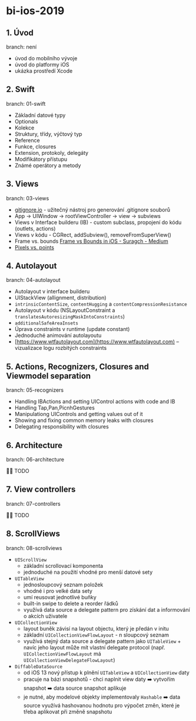 # bi-ios-2019

## 1. Úvod
branch: není

- úvod do mobilního vývoje
- úvod do platformy iOS
- ukázka prostředí Xcode

## 2. Swift
branch: 01-swift

- Základní datové typy
- Optionals
- Kolekce
- Struktury, třídy, výčtový typ
- Reference
- Funkce, closures
- Extension, protokoly, delegáty
- Modifikátory přístupu
- Známé operátory a metody

## 3. Views
branch: 03-views

- [gitignore.io](https://www.gitignore.io) - užitečný nástroj pro generování .gitignore souborů
- App -> UIWindow -> rootViewController -> view -> subviews
- Views v Interface builderu (IB) - custom subclass, propojení do kódu (outlets, actions)
- Views v kódu - CGRect, addSubview(), removeFromSuperView()
- Frame vs. bounds [Frame vs Bounds in iOS - Suragch - Medium](https://medium.com/@suragch/frame-vs-bounds-in-ios-107990ad53ee)
- [Pixels vs. points](https://www.paintcodeapp.com/news/ultimate-guide-to-iphone-resolutions)

## 4. Autolayout
branch: 04-autolayout

- Autolayout v interface builderu
- UIStackView (allignment, distribution) 
- `intrinsicContentSize`, `contentHugging` a `contentCompressionResistance`
- Autolayout v kódu (NSLayoutConstraint a `translatesAutoresizingMaskIntoConstraints`)
- `additionalSafeAreaInsets`
- Úprava constraints v runtime (update constant)
- Jednoduché animování autolayoutu
- [https://www.wtfautolayout.com](https://www.wtfautolayout.com) – vizualizace logu rozbitých constraints

## 5. Actions, Recognizers, Closures and Viewmodel separation
branch: 05-recognizers

- Handling IBActions and setting UIControl actions with code and IB
- Handling Tap,Pan,PicnhGestures
- Manipulationg UIControls and getting values out of it
- Showing and fixing common memory leaks with closures
- Delegating responsibility with closures

## 6. Architecture
branch: 06-architecture

👷‍♂️ TODO

## 7. View controllers
branch: 07-controllers

👷‍♂️ TODO

## 8. ScrollViews
branch: 08-scrollviews

- `UIScrollView`
    - základní scrollovací komponenta
    -  jednoduché na použití vhodné pro menší datové sety
- `UITableView`
    - jednosloupcový seznam položek
    - vhodné i pro velké data sety
    - umí reusovat jednotlivé buňky
    - built-in swipe to delete a reorder řádků
    - využívá data source a delegate pattern pro získání dat a informování o akcích uživatele
- `UICollectionView`
    - layout buněk závisí na layout objectu, který je předán v initu
    - základní `UICollectionViewFlowLayout` - n sloupcový seznam
    - využívá stejný data source a delegate pattern jako `UITableView` + navíc jeho layout může mít vlastní delegate protocol (např. `UICollectionViewFlowLayout` má `UICollectionViewDelegateFlowLayout`)
- `DiffableDataSource`
    - od iOS 13 nový přístup k plnění `UITableView` a `UICollectionView` daty
    - pracuje na bázi snapshotů - chci naplnit view daty ➡️ vytvořím snapshot ➡️ data source snapshot aplikuje
    - je nutné, aby modelové objekty implementovaly `Hashable` ➡️ data source využívá hashovanou hodnotu pro výpočet změn, které je třeba aplikovat při změně snapshotu



